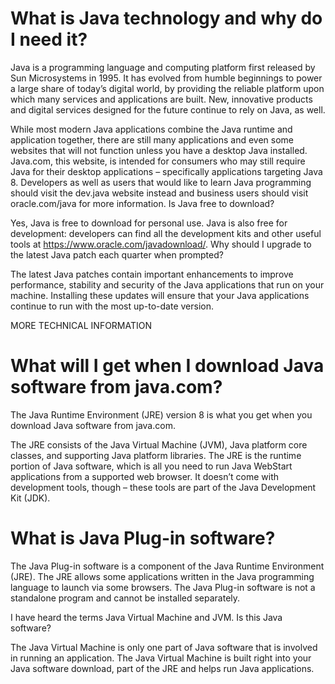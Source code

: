 
# What is Java technology and why do I need it?

Java is a programming language and computing platform first released by Sun Microsystems in 1995. It has evolved from humble beginnings to power a large share of today’s digital world, by providing the reliable platform upon which many services and applications are built. New, innovative products and digital services designed for the future continue to rely on Java, as well.

While most modern Java applications combine the Java runtime and application together, there are still many applications and even some websites that will not function unless you have a desktop Java installed. Java.com, this website, is intended for consumers who may still require Java for their desktop applications – specifically applications targeting Java 8. Developers as well as users that would like to learn Java programming should visit the dev.java website instead and business users should visit oracle.com/java for more information.
Is Java free to download?

Yes, Java is free to download for personal use.
Java is also free for development: developers can find all the development kits and other useful tools at https://www.oracle.com/javadownload/.
Why should I upgrade to the latest Java patch each quarter when prompted?

The latest Java patches contain important enhancements to improve performance, stability and security of the Java applications that run on your machine. Installing these updates will ensure that your Java applications continue to run with the most up-to-date version.

MORE TECHNICAL INFORMATION

# What will I get when I download Java software from java.com?

The Java Runtime Environment (JRE) version 8 is what you get when you download Java software from java.com.

The JRE consists of the Java Virtual Machine (JVM), Java platform core classes, and supporting Java platform libraries. The JRE is the runtime portion of Java software, which is all you need to run Java WebStart applications from a supported web browser. It doesn’t come with development tools, though – these tools are part of the Java Development Kit (JDK).

# What is Java Plug-in software?

The Java Plug-in software is a component of the Java Runtime Environment (JRE). The JRE allows some applications written in the Java programming language to launch via some browsers. The Java Plug-in software is not a standalone program and cannot be installed separately.

I have heard the terms Java Virtual Machine and JVM. Is this Java software?

The Java Virtual Machine is only one part of Java software that is involved in running an application. The Java Virtual Machine is built right into your Java software download, part of the JRE and helps run Java applications.
